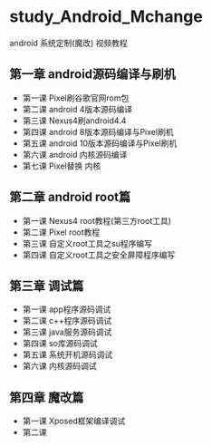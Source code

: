 # study_Android_Mchange
android 系统定制(魔改) 视频教程
## 第一章 android源码编译与刷机
* 第一课 Pixel刷谷歌官网rom包
* 第二课 android 4版本源码编译
* 第三课 Nexus4刷android4.4
* 第四课 android 8版本源码编译与Pixel刷机
* 第五课 android 10版本源码编译与Pixel刷机
* 第六课 android 内核源码编译
* 第七课 Pixel替换 内核
## 第二章 android root篇
* 第一课 Nexus4 root教程(第三方root工具)
* 第二课 Pixel root教程
* 第三课 自定义root工具之su程序编写
* 第四课 自定义root工具之安全屏障程序编写 
## 第三章 调试篇
* 第一课 app程序源码调试
* 第二课 c++程序源码调试
* 第三课 java服务源码调试
* 第四课 so库源码调试
* 第五课 系统开机源码调试
* 第六课 内核源码调试
## 第四章 魔改篇
* 第一课 Xposed框架编译调试
* 第二课 

